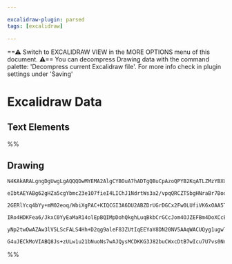 ```yaml
---

excalidraw-plugin: parsed
tags: [excalidraw]

---
```

==⚠  Switch to EXCALIDRAW VIEW in the MORE OPTIONS menu of this document. ⚠== You can decompress Drawing data with the command palette: 'Decompress current Excalidraw file'. For more info check in plugin settings under 'Saving'


# Excalidraw Data
## Text Elements
%%
## Drawing
```compressed-json
N4KAkARALgngDgUwgLgAQQQDwMYEMA2AlgCYBOuA7hADTgQBuCpAzoQPYB2KqATLZMzYBXUtiRoIACyhQ4zZAHoFAc0JRJQgEYA6bGwC2CgF7N6hbEcK4OCtptbErHALRY8RMpWdx8Q1TdIEfARcZgRmBShcZQUebQA2bR4aOiCEfQQOKGZuAG1wMFAwYogSbghMAFV4/QBWZQAOAEkAMQBmAE4KFuwAKQBZAEEAJTaAa3iU4shYRHKiDiR+Esxu

eIbtAEYABg62gHZa5cgYbmc23e1O7fieI4LIChJ1NdrtWs3a2/vpqQRCZTSbgHNraBr7BodG53Y4QazKYLcbaw5hQUhsMYIADCbHwbFI5QAxJsECSSVMSppcNgxsp0UIOMQcXiCRI0dZmHBcIEshTIAAzQj4fAAZVgiIkgg8fIgqPRmIA6s9JNw+A9ZWiMQgxTAJegpWVYfTAYtmDk0JtYWwudg1KcLdtkeq6cI4E1iObULkALqw/nkDLu7gcITC

2GERlYcq4bYy+mM02eoq/WbiXgPAC+KIQCGI3A6DU2ABZDrUGrDGCx2Fw0LUfiVK6xOAA5ThibgNIs8eIdHhd8PMAAiaSgue4/IIYVhmmEjIAosEMllPSGw+qhHBiLhR3mLftOg0GrsIXt65AFmNg6H8LC8TSx2gJ/gp+q4GwI9k8g8wPlpsUnX+YDbN+vrfr+f7xG8HxfDC35gCCYIntCtQgQ8oG/PgoRQDi+j6GoO4AArvryaCrje6qotyUAAE

IRo4HDKFea6/JkxC0YyEaMaR14olEpBQIMpDohQkghLuqBkbCrGCcJom4OJZEFBm4DoXCcBwGK25psm0CiRk8wAkCywMIQCAUNR1K0vGTK4viRL8g5jkUhA2AiDyUBNKO+hivK2K2ay6DEqSwXOa5QmZB5XkWTSLoMjZLLlOyHCctyEWhW5EWeekLRCqK4pprKuKGgULkZVkWXeZqirKqqxlhe5FU+VqOp6oV0p1WVkXpMMwgmuEnqWiV9WZV5AD

yNp2twOwAZAw3lV5LScFALS4Hh+D2qg9aleF83ZUtIqEEYaY8DN20NV5AAqWACUQyg1ugwT8lA6U7V1lVUTJbAiWJTHkSUc1vXOjKfd98nRkJX0ved6Qgxd8AFdZznMNg6LCgAGmsDRqiUyOo/gACa3BFh0bw8BcRbrIcxlGGwBjcMmkD0AQQhppsSkda9FU9XFiblIjxl0iQB1Haqp2C8QYoIHA3BbeL/RsMQCBA7gmjBOJT4viU4vMnZaAMxA1

G4uJECkMoVIABQ8Js+zULw1u21bNuoNs7wAJQysMCDKKG3J82buCWxcDtB7wIcu7U7vs0NnVNZi41QNWK48SV/qrQgnuRqQnH0+qmQq2r3BoizsLYEQ0toEXCCwhwaeF6QxfqsIUALGmldRyUdgAFYINg2QijXcDy4ryuqw+qAa1XJXUgnjAXbT+A5ym8PlGEwS99WMquaiBhw3M3HMSUd6Yurk6TxhWGDOvs/z79SngFmdCCsESbKRmQA==
```
%%